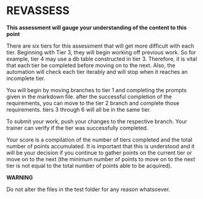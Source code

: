 # REVASSESS
**This assessment will gauge your understanding of the content to this point**

There are six tiers for this assessment that will get more difficult
with each tier. Beginning with Tier 3, they will begin working off 
previous work. So for example, tier 4 may use a db table constructed 
in tier 3. Therefore, it is vital that each tier be completed before
moving on to the next. Also, the automation will check each tier 
iterably and will stop when it reaches an incomplete tier.

You will begin by moving branches to tier 1 and completing
the prompts given in the markdown file. after the successful
completion of the requirements, you can move to the tier 2
branch and complete those requirements. tiers 3 through 6 
will all be in the same tier.

To submit your work, push your changes to the respective 
branch. Your trainer can verify if the tier was successfully
completed. 

Your score is a compilation of the number of tiers completed
and the total number of points accumulated. It is important 
that this is understood and it will be your decision if you
continue to gather points on the current tier or move on to
the next (the minimum number of points to move on to the 
next tier is not equal to the total number of points able to 
be acquired).

**WARNING**

Do not alter the files in the test folder for any reason
whatsoever.